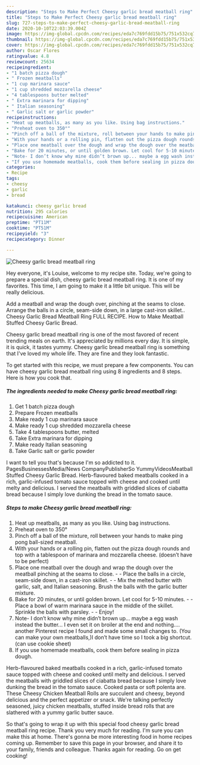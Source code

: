 ```yaml
---
description: "Steps to Make Perfect Cheesy garlic bread meatball ring"
title: "Steps to Make Perfect Cheesy garlic bread meatball ring"
slug: 727-steps-to-make-perfect-cheesy-garlic-bread-meatball-ring
date: 2020-10-10T22:03:39.004Z
image: https://img-global.cpcdn.com/recipes/eda7c769fdd15b75/751x532cq70/cheesy-garlic-bread-meatball-ring-recipe-main-photo.jpg
thumbnail: https://img-global.cpcdn.com/recipes/eda7c769fdd15b75/751x532cq70/cheesy-garlic-bread-meatball-ring-recipe-main-photo.jpg
cover: https://img-global.cpcdn.com/recipes/eda7c769fdd15b75/751x532cq70/cheesy-garlic-bread-meatball-ring-recipe-main-photo.jpg
author: Oscar Flores
ratingvalue: 4.8
reviewcount: 25634
recipeingredient:
- "1 batch pizza dough"
- " Frozen meatballs"
- "1 cup marinara sauce"
- "1 cup shredded mozzarella cheese"
- "4 tablespoons butter melted"
- " Extra marinara for dipping"
- " Italian seasoning"
- " Garlic salt or garlic powder"
recipeinstructions:
- "Heat up meatballs, as many as you like. Using bag instructions."
- "Preheat oven to 350°"
- "Pinch off a ball of the mixture, roll between your hands to make ping pong ball-sized meatball."
- "With your hands or a rolling pin, flatten out the pizza dough rounds and top with a tablespoon of marinara and mozzarella cheese. (doesn’t have to be perfect)"
- "Place one meatball over the dough and wrap the dough over the meatball pinching at the seams to close.  Place the balls in a circle, seam-side down, in a cast-iron skillet.  Mix the melted butter with garlic, salt, and Italian seasoning. Brush the balls with the garlic butter mixture."
- "Bake for 20 minutes, or until golden brown. Let cool for 5-10 minutes.  Place a bowl of warm marinara sauce in the middle of the skillet. Sprinkle the balls with parsley.  Enjoy!"
- "Note- I don’t know why mine didn’t brown up... maybe a egg wash instead the butter... I even set it on broiler at the end and nothing.... another Pinterest recipe I found and made some small changes to. (You can make your own meatballs,)I don’t have time so I took a big shortcut.(can use cookie sheet)"
- "If you use homemade meatballs, cook them before sealing in pizza dough."
categories:
- Recipe
tags:
- cheesy
- garlic
- bread

katakunci: cheesy garlic bread 
nutrition: 295 calories
recipecuisine: American
preptime: "PT11M"
cooktime: "PT51M"
recipeyield: "3"
recipecategory: Dinner

---
```



![Cheesy garlic bread meatball ring](https://img-global.cpcdn.com/recipes/eda7c769fdd15b75/751x532cq70/cheesy-garlic-bread-meatball-ring-recipe-main-photo.jpg)

Hey everyone, it's Louise, welcome to my recipe site. Today, we're going to prepare a special dish, cheesy garlic bread meatball ring. It is one of my favorites. This time, I am going to make it a little bit unique. This will be really delicious.

Add a meatball and wrap the dough over, pinching at the seams to close. Arrange the balls in a circle, seam-side down, in a large cast-iron skillet.. Cheesy Garlic Bread Meatball Ring FULL RECIPE. How to Make Meatball Stuffed Cheesy Garlic Bread.

Cheesy garlic bread meatball ring is one of the most favored of recent trending meals on earth. It's appreciated by millions every day. It is simple, it is quick, it tastes yummy. Cheesy garlic bread meatball ring is something that I've loved my whole life. They are fine and they look fantastic.


To get started with this recipe, we must prepare a few components. You can have cheesy garlic bread meatball ring using 8 ingredients and 8 steps. Here is how you cook that.

<!--inarticleads1-->

##### The ingredients needed to make Cheesy garlic bread meatball ring:

1. Get 1 batch pizza dough
1. Prepare  Frozen meatballs
1. Make ready 1 cup marinara sauce
1. Make ready 1 cup shredded mozzarella cheese
1. Take 4 tablespoons butter, melted
1. Take  Extra marinara for dipping
1. Make ready  Italian seasoning
1. Take  Garlic salt or garlic powder


I want to tell you that&#39;s because I&#39;m so addicted to it. PagesBusinessesMedia/News CompanyPublisherSo YummyVideosMeatball Stuffed Cheesy Garlic Bread. Herb-flavoured baked meatballs cooked in a rich, garlic-infused tomato sauce topped with cheese and cooked until melty and delicious. I served the meatballs with griddled slices of ciabatta bread because I simply love dunking the bread in the tomato sauce. 

<!--inarticleads2-->

##### Steps to make Cheesy garlic bread meatball ring:

1. Heat up meatballs, as many as you like. Using bag instructions.
1. Preheat oven to 350°
1. Pinch off a ball of the mixture, roll between your hands to make ping pong ball-sized meatball.
1. With your hands or a rolling pin, flatten out the pizza dough rounds and top with a tablespoon of marinara and mozzarella cheese. (doesn’t have to be perfect)
1. Place one meatball over the dough and wrap the dough over the meatball pinching at the seams to close. -  - Place the balls in a circle, seam-side down, in a cast-iron skillet. -  - Mix the melted butter with garlic, salt, and Italian seasoning. Brush the balls with the garlic butter mixture.
1. Bake for 20 minutes, or until golden brown. Let cool for 5-10 minutes. -  - Place a bowl of warm marinara sauce in the middle of the skillet. Sprinkle the balls with parsley. -  - Enjoy!
1. Note- I don’t know why mine didn’t brown up... maybe a egg wash instead the butter... I even set it on broiler at the end and nothing.... another Pinterest recipe I found and made some small changes to. (You can make your own meatballs,)I don’t have time so I took a big shortcut.(can use cookie sheet)
1. If you use homemade meatballs, cook them before sealing in pizza dough.


Herb-flavoured baked meatballs cooked in a rich, garlic-infused tomato sauce topped with cheese and cooked until melty and delicious. I served the meatballs with griddled slices of ciabatta bread because I simply love dunking the bread in the tomato sauce. Cooked pasta or soft polenta are. These Cheesy Chicken Meatball Rolls are succulent and cheesy, beyond delicious and the perfect appetizer or snack. We&#39;re talking perfectly seasoned, juicy chicken meatballs, stuffed inside bread rolls that are slathered with a yummy garlic butter sauce. 

So that's going to wrap it up with this special food cheesy garlic bread meatball ring recipe. Thank you very much for reading. I'm sure you can make this at home. There's gonna be more interesting food in home recipes coming up. Remember to save this page in your browser, and share it to your family, friends and colleague. Thanks again for reading. Go on get cooking!
